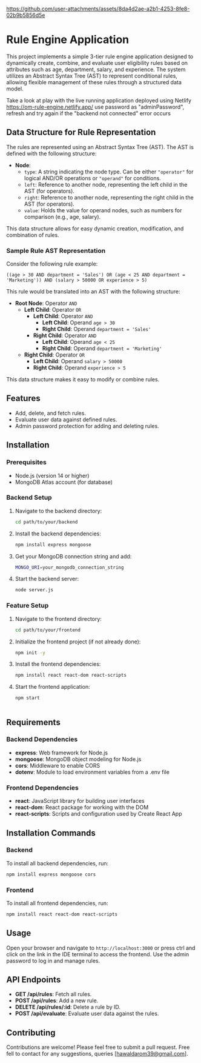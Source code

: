 



https://github.com/user-attachments/assets/8da4d2ae-a2b1-4253-8fe8-02b9b5856d5e



# Rule Engine Application

This project implements a simple 3-tier rule engine application designed to dynamically create, combine, and evaluate user eligibility rules based on attributes such as age, department, salary, and experience. The system utilizes an Abstract Syntax Tree (AST) to represent conditional rules, allowing flexible management of these rules through a structured data model.


Take a look at play with the live running application deployed using Netlify https://om-rule-engine.netlify.app/ use password as "adminPassword", refresh and try again if the "backend not connected" error occurs

## Data Structure for Rule Representation

The rules are represented using an Abstract Syntax Tree (AST). The AST is defined with the following structure:

- **Node**:
  - `type`: A string indicating the node type. Can be either `"operator"` for logical AND/OR operations or `"operand"` for conditions.
  - `left`: Reference to another node, representing the left child in the AST (for operators).
  - `right`: Reference to another node, representing the right child in the AST (for operators).
  - `value`: Holds the value for operand nodes, such as numbers for comparison (e.g., age, salary).

This data structure allows for easy dynamic creation, modification, and combination of rules.

### Sample Rule AST Representation

Consider the following rule example:

```text
((age > 30 AND department = 'Sales') OR (age < 25 AND department = 'Marketing')) AND (salary > 50000 OR experience > 5)
```
This rule would be translated into an AST with the following structure:

- **Root Node**: Operator `AND`
  - **Left Child**: Operator `OR`
    - **Left Child**: Operator `AND`
      - **Left Child**: Operand `age > 30`
      - **Right Child**: Operand `department = 'Sales'`
    - **Right Child**: Operator `AND`
      - **Left Child**: Operand `age < 25`
      - **Right Child**: Operand `department = 'Marketing'`
  - **Right Child**: Operator `OR`
    - **Left Child**: Operand `salary > 50000`
    - **Right Child**: Operand `experience > 5`

This data structure makes it easy to modify or combine rules.





## Features

- Add, delete, and fetch rules.
- Evaluate user data against defined rules.
- Admin password protection for adding and deleting rules.

## Installation

### Prerequisites

- Node.js (version 14 or higher)
- MongoDB Atlas account (for database)

### Backend Setup

1. Navigate to the backend directory:

   ```bash
   cd path/to/your/backend
   
2. Install the backend dependencies:
   ```bash
   npm install express mongoose

3. Get your MongoDB connection string and add:
   ```bash
   MONGO_URI=your_mongodb_connection_string
   
4. Start the backend server:
   ```bash
   node server.js
### Feature Setup

1. Navigate to the frontend directory:
    ```bash
   cd path/to/your/frontend
    
2. Initialize the frontend project (if not already done):
   ```bash
   npm init -y
   
3. Install the frontend dependencies:
   ```bash
   npm install react react-dom react-scripts

4. Start the frontend application:
   ```bash
   npm start



## Requirements

### Backend Dependencies
- **express**: Web framework for Node.js
- **mongoose**: MongoDB object modeling for Node.js
- **cors**: Middleware to enable CORS
- **dotenv**: Module to load environment variables from a .env file

### Frontend Dependencies
- **react**: JavaScript library for building user interfaces
- **react-dom**: React package for working with the DOM
- **react-scripts**: Scripts and configuration used by Create React App

## Installation Commands
### Backend

  To install all backend dependencies, run:
```bash
npm install express mongoose cors 
```
### Frontend

   To install all frontend dependencies, run:
   ```bash
npm install react react-dom react-scripts
```

## Usage

Open your browser and navigate to `http://localhost:3000` or press ctrl and click on the link in the IDE terminal to access the frontend.
Use the admin password to log in and manage rules.

## API Endpoints
- **GET /api/rules**: Fetch all rules.
- **POST /api/rules**: Add a new rule.
- **DELETE /api/rules/:id**: Delete a rule by ID.
- **POST /api/evaluate**: Evaluate user data against the rules.


## Contributing
Contributions are welcome! Please feel free to submit a pull request.
Free fell to contact for any suggestions, queries [hawaldarom39@gmail.com].


  




